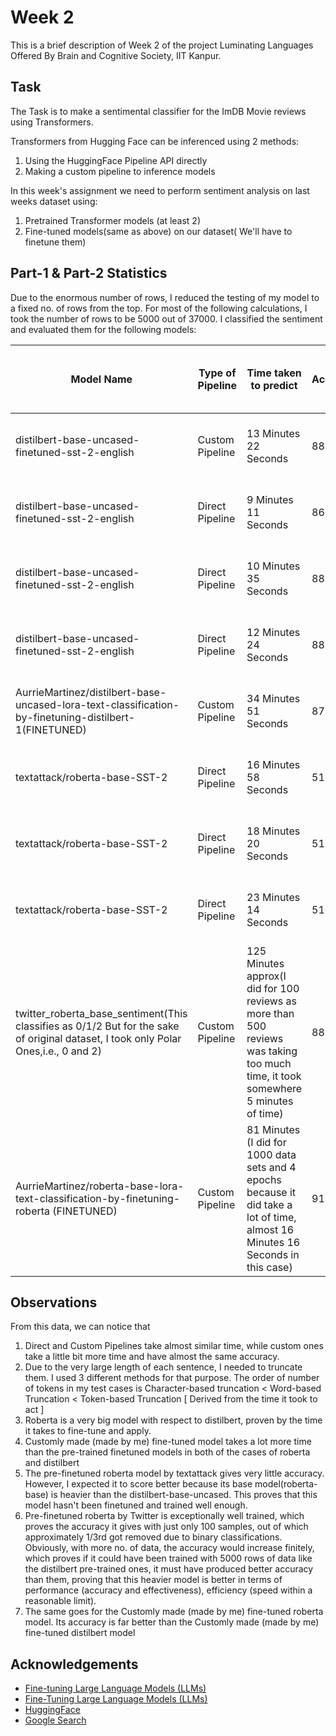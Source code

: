 
# Week 2

 This is a brief description of Week 2 of the project Luminating Languages Offered By Brain and Cognitive Society, IIT Kanpur.


## Task
The Task is to make a sentimental classifier for the ImDB Movie reviews using Transformers.

Transformers from Hugging Face can be inferenced using 2 methods:

1. Using the HuggingFace Pipeline API directly 
2. Making a custom pipeline to inference models 

In this week's assignment we need to perform sentiment analysis on last weeks dataset using:
1. Pretrained Transformer models (at least 2)
2. Fine-tuned models(same as above) on our dataset( We'll have to finetune them)

## Part-1 & Part-2 Statistics
Due to the enormous number of rows, I reduced the testing of my model to a fixed no. of rows from the top. For most of the following calculations, I took the number of rows to be 5000 out of 37000.
I classified the sentiment and evaluated them for the following models:



| Model Name                  | Type of Pipeline | Time taken to predict | Accuracy | Truncation of reviews(If any) | Time to train finetune the models |
| --------------------- | ----------- | -------------- | -------------- | -------------- | -------------- |
| distilbert-base-uncased-finetuned-sst-2-english     | Custom Pipeline      | 13 Minutes 22 Seconds            |     88.94%         | Token-Based Truncation till 512 Tokens |
| distilbert-base-uncased-finetuned-sst-2-english      | Direct Pipeline      | 9 Minutes 11 Seconds            |     86.9%         | Character-Based Truncation till 1000 Characters |
| distilbert-base-uncased-finetuned-sst-2-english      | Direct Pipeline      | 10 Minutes 35 Seconds            |     88.38%         | Word-Based Truncation till 270 Words| 
| distilbert-base-uncased-finetuned-sst-2-english      | Direct Pipeline      | 12 Minutes 24 Seconds            |     88.86%         | Token-Based Truncation till 470 Tokens|
| AurrieMartinez/distilbert-base-uncased-lora-text-classification-by-finetuning-distilbert-1(FINETUNED)      | Custom Pipeline      | 34 Minutes 51 Seconds            |     87.04%         | Token-Based Truncation till 512 Tokens| 7 Minutes 53 seconds |
| textattack/roberta-base-SST-2      | Direct Pipeline      | 16 Minutes 58 Seconds            |     51.6%         | Character-Based Truncation till 1000 Characters |
| textattack/roberta-base-SST-2      | Direct Pipeline      | 18 Minutes 20 Seconds            |     51.6%         | Word-Based Truncation till 270 Words| 
| textattack/roberta-base-SST-2      | Direct Pipeline      | 23 Minutes 14 Seconds            |     51.6%         | Token-Based Truncation till 460 Tokens|
| twitter_roberta_base_sentiment(This classifies as 0/1/2 But for the sake of original dataset, I took only Polar Ones,i.e., 0 and 2)      | Custom Pipeline      | 125 Minutes approx(I did for 100 reviews as more than 500 reviews was taking too much time, it took somewhere 5 minutes of time)            |     88.6%         | Token-Based Truncation till 512 Tokens|
| AurrieMartinez/roberta-base-lora-text-classification-by-finetuning-roberta (FINETUNED)      | Custom Pipeline      | 81 Minutes (I did for 1000 data sets and 4 epochs because it did take a lot of time, almost 16 Minutes 16 Seconds in this case)            |     91.6%         | Token-Based Truncation till 512 Tokens| 14 Minutes 45 Seconds

## Observations
From this data, we can notice that 
1. Direct and Custom Pipelines take almost similar time, while custom ones take a little bit more time and have almost the same accuracy.
2. Due to the very large length of each sentence, I needed to truncate them. I used 3 different methods for that purpose. The order of number of tokens in my test cases is Character-based truncation < Word-based Truncation < Token-based Truncation [ Derived from the time it took to act ]
3. Roberta is a very big model with respect to distilbert, proven by the time it takes to fine-tune and apply.
4. Customly made (made by me) fine-tuned model takes a lot more time than the pre-trained finetuned models in both of the cases of roberta and distilbert
5. The pre-finetuned roberta model by textattack gives very little accuracy. However, I expected it to score better because its base model(roberta-base) is heavier than the distilbert-base-uncased. This proves that this model hasn't been finetuned and trained well enough.
6. Pre-finetuned roberta by Twitter is exceptionally well trained, which proves the accuracy it gives with just only 100 samples, out of which approximately 1/3rd got removed due to binary classifications. Obviously, with more no. of data, the accuracy would increase finitely, which proves if it could have been trained with 5000 rows of data like the distilbert pre-trained ones, it must have produced better accuracy than them, proving that this heavier model is better in terms of performance (accuracy and effectiveness), efficiency (speed within a reasonable limit).
7. The same goes for the Customly made (made by me) fine-tuned roberta model. Its accuracy is far better than the Customly made (made by me) fine-tuned distilbert model

## Acknowledgements

 - [Fine-tuning Large Language Models (LLMs)](https://www.youtube.com/watch?v=eC6Hd1hFvos&ab_channel=ShawTalebi)
 - [Fine-Tuning Large Language Models (LLMs)](https://towardsdatascience.com/fine-tuning-large-language-models-llms-23473d763b91)
 - [HuggingFace](https://huggingface.co/)
 - [Google Search](https://www.google.com/)
